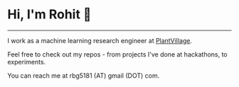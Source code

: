 # Hi, I'm Rohit 👋
-------------------
I work as a machine learning research engineer at [PlantVillage](https://plantvillage.psu.edu).

Feel free to check out my repos - from projects I've done at hackathons, to experiments. 

You can reach me at rbg5181 (AT) gmail (DOT) com.
<!--
**rgangu/rgangu** is a ✨ _special_ ✨ repository because its `README.md` (this file) appears on your GitHub profile.
---------------------------------


